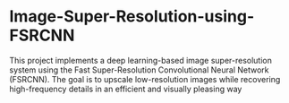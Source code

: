 # Image-Super-Resolution-using-FSRCNN
This project implements a deep learning-based image super-resolution system using the Fast Super-Resolution Convolutional Neural Network (FSRCNN). The goal is to upscale low-resolution images while recovering high-frequency details in an efficient and visually pleasing way
